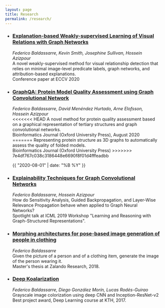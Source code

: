 ```yaml
---
layout: page
title: Research
permalink: /research/
---
```

<!-- Most recent on top -->
<!-- TODO:
- make separate css classes
- images 
- smaller titles
- space for co-authors
- publication year+month+venue
- link to arxiv or pdf
-->

<ul class="post-list">
  <li>
    <div class="Box box-shadow-medium rounded-1 col-12">
      <!-- <div class="col-4 d-table-cell p-3 v-align-middle">
        <img class="image-preview " src="{{ post.image | relative_url }}" />
      </div> -->
      <div class="col-8 d-table-cell p-3">
          <h3>
            <a class="post-link" href="https://www.ecva.net/papers/eccv_2020/papers_ECCV/html/6336_ECCV_2020_paper.php">
              Explanation-based Weakly-supervised Learning of Visual Relations with Graph Networks
            </a>
          </h3>
          <p class="post-meta-description">
            <em>Federico Baldassarre, Kevin Smith, Josephine Sullivan, Hossein Azizpour</em><br/>
            A novel weakly-supervised method for visual relationship detection that relies on minimal image-level predicate labels, graph networks, and attribution-based explanations.<br/>
            Conference paper at ECCV 2020
          </p>
          <!-- <p class="post-meta">{{ "2019-05-31" | date: date_format }}</p> -->
        </div>
    </div>
  </li>
  
  <li>
    <div class="Box box-shadow-medium rounded-1 col-12">
      <!-- <div class="col-4 d-table-cell p-3 v-align-middle">
        <img class="image-preview " src="{{ post.image | relative_url }}" />
      </div> -->
      <div class="col-8 d-table-cell p-3">
          <h3>
            <a class="post-link" href="https://academic.oup.com/bioinformatics/advance-article/doi/10.1093/bioinformatics/btaa714/5891171">
              GraphQA: Protein Model Quality Assessment using Graph Convolutional Network
            </a>
          </h3>
          <p class="post-meta-description">
            <em>Federico Baldassarre, David Menéndez Hurtado, Arne Elofsson, Hossein Azizpour</em><br/>
<<<<<<< HEAD
            A novel method for protein quality assessment based on a graphical representation of tertiary structures and graph convolutional networks.<br/>
            Bioinformatics Journal (Oxford University Press), August 2020
=======
            Representing protein structure as 3D graphs to automatically assess the quality of folded models.<br/>
            Bioinformatics Journal (Oxford University Press)
>>>>>>> 7e4df767c038c3186448e6690f8f01d4fffeadbb
          </p>
          <p class="post-meta">{{ "2020-08-01" | date: "%B %Y" }}</p>
        </div>
    </div>
  </li>

  <li>
    <div class="Box box-shadow-medium rounded-1 col-12">
      <!-- <div class="col-4 d-table-cell p-3 v-align-middle">
        <img class="image-preview " src="{{ post.image | relative_url }}" />
      </div> -->
      <div class="col-8 d-table-cell p-3">
          <h3>
            <a class="post-link" href="https://arxiv.org/abs/1905.13686">
              Explainability Techniques for Graph Convolutional Networks
            </a>
          </h3>
          <p class="post-meta-description">
            <em>Federico Baldassarre, Hossein Azizpour</em><br/>
            How do Sensitivity Analysis, Guided Backpropagation, and Layer-Wise Relevance Propagation behave when applied to Graph Neural Networks?<br/>
            Spotlight talk at ICML 2019 Workshop "Learning and Reasoning with Graph-Structured Representations".
          </p>
          <!-- <p class="post-meta">{{ "2019-05-31" | date: date_format }}</p> -->
        </div>
    </div>
  </li>

  <li>
    <div class="Box box-shadow-medium rounded-1 col-12">
      <!-- <div class="col-4 d-table-cell p-3 v-align-middle">
        <img class="image-preview " src="{{ post.image | relative_url }}" />
      </div> -->
      <div class="col-8 d-table-cell p-3">
          <h3>
            <a class="post-link" href="http://kth.diva-portal.org/smash/record.jsf?pid=diva2:1239446">
              Morphing architectures for pose-based image generation of people in clothing
            </a>
          </h3>
          <p class="post-meta-description">
            <em>Federico Baldassarre</em><br/>
            Given the picture of a person and of a clothing item, generate the image of the person wearing it.<br/>
            Master's thesis at Zalando Research, 2018.
          </p>
        </div>
    </div>
  </li>

  <li>
    <div class="Box box-shadow-medium rounded-1 col-12">
      <!-- <div class="col-4 d-table-cell p-3 v-align-middle">
        <img class="image-preview " src="{{ post.image | relative_url }}" />
      </div> -->
      <div class="col-8 d-table-cell p-3">
          <h3>
            <a class="post-link" href="https://github.com/baldassarreFe/deep-koalarization">
              Deep Koalarization
            </a>
          </h3>
          <p class="post-meta-description">
            <em>Federico Baldassarre, Diego González Morín, Lucas Rodés-Guirao</em><br/>
            Grayscale image colorization using deep CNN and Inception-ResNet-v2<br/>
            Best project award, Deep Learning course at KTH, 2017.
          </p>
        </div>
    </div>
  </li>
</ul>
